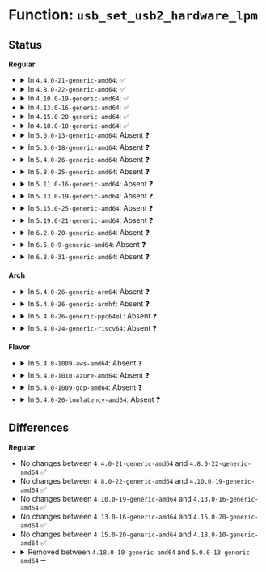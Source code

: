 # Function: <code>usb_set_usb2_hardware_lpm</code>

## Status
<b>Regular</b>
<ul>
<li>
<details>
<summary>In <code>4.4.0-21-generic-amd64</code>: ✅</summary>

```c
int usb_set_usb2_hardware_lpm(struct usb_device * udev, int enable)
```

```json
{
  "name": "usb_set_usb2_hardware_lpm",
  "collision_type": "Unique Global",
  "inline_type": "No",
  "funcs": [
    {
      "addr": 18446744071585224464,
      "name": "usb_set_usb2_hardware_lpm",
      "external": true,
      "loc": "drivers/usb/core/driver.c:1860",
      "file": "drivers/usb/core/driver.c",
      "inline": "seen, unknown",
      "caller_inline": [],
      "caller_func": [
        "drivers/usb/core/hub.c:hub_port_init",
        "drivers/usb/core/hub.c:usb_reset_and_verify_device",
        "drivers/usb/core/hub.c:usb_reset_and_verify_device",
        "drivers/usb/core/hub.c:usb_port_suspend",
        "drivers/usb/core/hub.c:usb_port_suspend",
        "drivers/usb/core/hub.c:usb_port_resume",
        "drivers/usb/core/message.c:usb_disable_device",
        "drivers/usb/core/sysfs.c:usb2_hardware_lpm_store"
      ]
    }
  ],
  "symbols": [
    {
      "addr": 18446744071585224464,
      "name": "usb_set_usb2_hardware_lpm",
      "section": ".text",
      "bind": "STB_GLOBAL",
      "size": 110
    }
  ]
}
```
</details>
</li>
<li>
<details>
<summary>In <code>4.8.0-22-generic-amd64</code>: ✅</summary>

```c
int usb_set_usb2_hardware_lpm(struct usb_device * udev, int enable)
```

```json
{
  "name": "usb_set_usb2_hardware_lpm",
  "collision_type": "Unique Global",
  "inline_type": "No",
  "funcs": [
    {
      "addr": 18446744071585617568,
      "name": "usb_set_usb2_hardware_lpm",
      "external": true,
      "loc": "drivers/usb/core/driver.c:1870",
      "file": "drivers/usb/core/driver.c",
      "inline": "seen, unknown",
      "caller_inline": [],
      "caller_func": [
        "drivers/usb/core/hub.c:usb_reset_and_verify_device",
        "drivers/usb/core/hub.c:usb_reset_and_verify_device",
        "drivers/usb/core/hub.c:hub_port_init",
        "drivers/usb/core/hub.c:usb_port_resume",
        "drivers/usb/core/hub.c:usb_port_suspend",
        "drivers/usb/core/hub.c:usb_port_suspend",
        "drivers/usb/core/message.c:usb_disable_device",
        "drivers/usb/core/sysfs.c:usb2_hardware_lpm_store"
      ]
    }
  ],
  "symbols": [
    {
      "addr": 18446744071585617568,
      "name": "usb_set_usb2_hardware_lpm",
      "section": ".text",
      "bind": "STB_GLOBAL",
      "size": 108
    }
  ]
}
```
</details>
</li>
<li>
<details>
<summary>In <code>4.10.0-19-generic-amd64</code>: ✅</summary>

```c
int usb_set_usb2_hardware_lpm(struct usb_device * udev, int enable)
```

```json
{
  "name": "usb_set_usb2_hardware_lpm",
  "collision_type": "Unique Global",
  "inline_type": "No",
  "funcs": [
    {
      "addr": 18446744071585805104,
      "name": "usb_set_usb2_hardware_lpm",
      "external": true,
      "loc": "drivers/usb/core/driver.c:1873",
      "file": "drivers/usb/core/driver.c",
      "inline": "seen, unknown",
      "caller_inline": [],
      "caller_func": [
        "drivers/usb/core/hub.c:usb_reset_and_verify_device",
        "drivers/usb/core/hub.c:usb_reset_and_verify_device",
        "drivers/usb/core/hub.c:hub_port_init",
        "drivers/usb/core/hub.c:usb_port_resume",
        "drivers/usb/core/hub.c:usb_port_suspend",
        "drivers/usb/core/hub.c:usb_port_suspend",
        "drivers/usb/core/message.c:usb_disable_device",
        "drivers/usb/core/sysfs.c:usb2_hardware_lpm_store"
      ]
    }
  ],
  "symbols": [
    {
      "addr": 18446744071585805104,
      "name": "usb_set_usb2_hardware_lpm",
      "section": ".text",
      "bind": "STB_GLOBAL",
      "size": 108
    }
  ]
}
```
</details>
</li>
<li>
<details>
<summary>In <code>4.13.0-16-generic-amd64</code>: ✅</summary>

```c
int usb_set_usb2_hardware_lpm(struct usb_device * udev, int enable)
```

```json
{
  "name": "usb_set_usb2_hardware_lpm",
  "collision_type": "Unique Global",
  "inline_type": "No",
  "funcs": [
    {
      "addr": 18446744071585891552,
      "name": "usb_set_usb2_hardware_lpm",
      "external": true,
      "loc": "drivers/usb/core/driver.c:1894",
      "file": "drivers/usb/core/driver.c",
      "inline": "seen, unknown",
      "caller_inline": [],
      "caller_func": [
        "drivers/usb/core/hub.c:usb_reset_and_verify_device",
        "drivers/usb/core/hub.c:usb_reset_and_verify_device",
        "drivers/usb/core/hub.c:hub_port_init",
        "drivers/usb/core/hub.c:usb_port_resume",
        "drivers/usb/core/hub.c:usb_port_suspend",
        "drivers/usb/core/hub.c:usb_port_suspend",
        "drivers/usb/core/message.c:usb_disable_device",
        "drivers/usb/core/sysfs.c:usb2_hardware_lpm_store"
      ]
    }
  ],
  "symbols": [
    {
      "addr": 18446744071585891552,
      "name": "usb_set_usb2_hardware_lpm",
      "section": ".text",
      "bind": "STB_GLOBAL",
      "size": 108
    }
  ]
}
```
</details>
</li>
<li>
<details>
<summary>In <code>4.15.0-20-generic-amd64</code>: ✅</summary>

```c
int usb_set_usb2_hardware_lpm(struct usb_device * udev, int enable)
```

```json
{
  "name": "usb_set_usb2_hardware_lpm",
  "collision_type": "Unique Global",
  "inline_type": "No",
  "funcs": [
    {
      "addr": 18446744071586332144,
      "name": "usb_set_usb2_hardware_lpm",
      "external": true,
      "loc": "drivers/usb/core/driver.c:1902",
      "file": "drivers/usb/core/driver.c",
      "inline": "seen, unknown",
      "caller_inline": [],
      "caller_func": [
        "drivers/usb/core/hub.c:usb_reset_and_verify_device",
        "drivers/usb/core/hub.c:usb_reset_and_verify_device",
        "drivers/usb/core/hub.c:hub_port_init",
        "drivers/usb/core/hub.c:usb_port_resume",
        "drivers/usb/core/hub.c:usb_port_suspend",
        "drivers/usb/core/hub.c:usb_port_suspend",
        "drivers/usb/core/message.c:usb_disable_device",
        "drivers/usb/core/sysfs.c:usb2_hardware_lpm_store"
      ]
    }
  ],
  "symbols": [
    {
      "addr": 18446744071586332144,
      "name": "usb_set_usb2_hardware_lpm",
      "section": ".text",
      "bind": "STB_GLOBAL",
      "size": 111
    }
  ]
}
```
</details>
</li>
<li>
<details>
<summary>In <code>4.18.0-10-generic-amd64</code>: ✅</summary>

```c
int usb_set_usb2_hardware_lpm(struct usb_device * udev, int enable)
```

```json
{
  "name": "usb_set_usb2_hardware_lpm",
  "collision_type": "Unique Global",
  "inline_type": "No",
  "funcs": [
    {
      "addr": 18446744071586589296,
      "name": "usb_set_usb2_hardware_lpm",
      "external": true,
      "loc": "drivers/usb/core/driver.c:1902",
      "file": "drivers/usb/core/driver.c",
      "inline": "seen, unknown",
      "caller_inline": [],
      "caller_func": [
        "drivers/usb/core/hub.c:usb_reset_and_verify_device",
        "drivers/usb/core/hub.c:usb_reset_and_verify_device",
        "drivers/usb/core/hub.c:hub_port_init",
        "drivers/usb/core/hub.c:usb_port_resume",
        "drivers/usb/core/hub.c:usb_port_suspend",
        "drivers/usb/core/hub.c:usb_port_suspend",
        "drivers/usb/core/message.c:usb_disable_device",
        "drivers/usb/core/sysfs.c:usb2_hardware_lpm_store"
      ]
    }
  ],
  "symbols": [
    {
      "addr": 18446744071586589296,
      "name": "usb_set_usb2_hardware_lpm",
      "section": ".text",
      "bind": "STB_GLOBAL",
      "size": 112
    }
  ]
}
```
</details>
</li>
<li>
<details>
<summary>In <code>5.0.0-13-generic-amd64</code>: Absent ❓</summary>

```json
{
  "name": "usb_set_usb2_hardware_lpm",
  "collision_type": "Unique Static",
  "inline_type": "Full",
  "funcs": [
    {
      "addr": 18446744071586738408,
      "name": "usb_set_usb2_hardware_lpm",
      "external": false,
      "loc": "drivers/usb/core/driver.c:1899",
      "file": "drivers/usb/core/driver.c",
      "inline": "not declared, inlined",
      "caller_inline": [
        "drivers/usb/core/driver.c:usb_disable_usb2_hardware_lpm",
        "drivers/usb/core/driver.c:usb_enable_usb2_hardware_lpm"
      ],
      "caller_func": []
    }
  ],
  "symbols": []
}
```
</details>
</li>
<li>
<details>
<summary>In <code>5.3.0-18-generic-amd64</code>: Absent ❓</summary>

```json
{
  "name": "usb_set_usb2_hardware_lpm",
  "collision_type": "Unique Static",
  "inline_type": "Full",
  "funcs": [
    {
      "addr": 18446744071586993512,
      "name": "usb_set_usb2_hardware_lpm",
      "external": false,
      "loc": "drivers/usb/core/driver.c:1886",
      "file": "drivers/usb/core/driver.c",
      "inline": "not declared, inlined",
      "caller_inline": [
        "drivers/usb/core/driver.c:usb_disable_usb2_hardware_lpm",
        "drivers/usb/core/driver.c:usb_enable_usb2_hardware_lpm"
      ],
      "caller_func": []
    }
  ],
  "symbols": []
}
```
</details>
</li>
<li>
<details>
<summary>In <code>5.4.0-26-generic-amd64</code>: Absent ❓</summary>

```json
{
  "name": "usb_set_usb2_hardware_lpm",
  "collision_type": "Unique Static",
  "inline_type": "Full",
  "funcs": [
    {
      "addr": 18446744071587192584,
      "name": "usb_set_usb2_hardware_lpm",
      "external": false,
      "loc": "drivers/usb/core/driver.c:1888",
      "file": "drivers/usb/core/driver.c",
      "inline": "not declared, inlined",
      "caller_inline": [
        "drivers/usb/core/driver.c:usb_disable_usb2_hardware_lpm",
        "drivers/usb/core/driver.c:usb_enable_usb2_hardware_lpm"
      ],
      "caller_func": []
    }
  ],
  "symbols": []
}
```
</details>
</li>
<li>
<details>
<summary>In <code>5.8.0-25-generic-amd64</code>: Absent ❓</summary>

```json
{
  "name": "usb_set_usb2_hardware_lpm",
  "collision_type": "Unique Static",
  "inline_type": "Full",
  "funcs": [
    {
      "addr": 18446744071588044313,
      "name": "usb_set_usb2_hardware_lpm",
      "external": false,
      "loc": "drivers/usb/core/driver.c:1986",
      "file": "drivers/usb/core/driver.c",
      "inline": "not declared, inlined",
      "caller_inline": [
        "drivers/usb/core/driver.c:usb_disable_usb2_hardware_lpm",
        "drivers/usb/core/driver.c:usb_enable_usb2_hardware_lpm"
      ],
      "caller_func": []
    }
  ],
  "symbols": []
}
```
</details>
</li>
<li>
<details>
<summary>In <code>5.11.0-16-generic-amd64</code>: Absent ❓</summary>

```json
{
  "name": "usb_set_usb2_hardware_lpm",
  "collision_type": "Unique Static",
  "inline_type": "Full",
  "funcs": [
    {
      "addr": 18446744071588093161,
      "name": "usb_set_usb2_hardware_lpm",
      "external": false,
      "loc": "drivers/usb/core/driver.c:1996",
      "file": "drivers/usb/core/driver.c",
      "inline": "not declared, inlined",
      "caller_inline": [
        "drivers/usb/core/driver.c:usb_disable_usb2_hardware_lpm",
        "drivers/usb/core/driver.c:usb_enable_usb2_hardware_lpm"
      ],
      "caller_func": []
    }
  ],
  "symbols": []
}
```
</details>
</li>
<li>
<details>
<summary>In <code>5.13.0-19-generic-amd64</code>: Absent ❓</summary>

```json
{
  "name": "usb_set_usb2_hardware_lpm",
  "collision_type": "Unique Static",
  "inline_type": "Full",
  "funcs": [
    {
      "addr": 18446744071587975913,
      "name": "usb_set_usb2_hardware_lpm",
      "external": false,
      "loc": "drivers/usb/core/driver.c:1992",
      "file": "drivers/usb/core/driver.c",
      "inline": "not declared, inlined",
      "caller_inline": [
        "drivers/usb/core/driver.c:usb_disable_usb2_hardware_lpm",
        "drivers/usb/core/driver.c:usb_enable_usb2_hardware_lpm"
      ],
      "caller_func": []
    }
  ],
  "symbols": []
}
```
</details>
</li>
<li>
<details>
<summary>In <code>5.15.0-25-generic-amd64</code>: Absent ❓</summary>

```json
{
  "name": "usb_set_usb2_hardware_lpm",
  "collision_type": "Unique Static",
  "inline_type": "Full",
  "funcs": [
    {
      "addr": 18446744071588587625,
      "name": "usb_set_usb2_hardware_lpm",
      "external": false,
      "loc": "drivers/usb/core/driver.c:1992",
      "file": "drivers/usb/core/driver.c",
      "inline": "not declared, inlined",
      "caller_inline": [
        "drivers/usb/core/driver.c:usb_disable_usb2_hardware_lpm",
        "drivers/usb/core/driver.c:usb_enable_usb2_hardware_lpm"
      ],
      "caller_func": []
    }
  ],
  "symbols": []
}
```
</details>
</li>
<li>
<details>
<summary>In <code>5.19.0-21-generic-amd64</code>: Absent ❓</summary>

```json
{
  "name": "usb_set_usb2_hardware_lpm",
  "collision_type": "Unique Static",
  "inline_type": "Full",
  "funcs": [
    {
      "addr": 18446744071590000019,
      "name": "usb_set_usb2_hardware_lpm",
      "external": false,
      "loc": "drivers/usb/core/driver.c:1994",
      "file": "drivers/usb/core/driver.c",
      "inline": "not declared, inlined",
      "caller_inline": [
        "drivers/usb/core/driver.c:usb_disable_usb2_hardware_lpm",
        "drivers/usb/core/driver.c:usb_enable_usb2_hardware_lpm"
      ],
      "caller_func": []
    }
  ],
  "symbols": []
}
```
</details>
</li>
<li>
<details>
<summary>In <code>6.2.0-20-generic-amd64</code>: Absent ❓</summary>

```json
{
  "name": "usb_set_usb2_hardware_lpm",
  "collision_type": "Unique Static",
  "inline_type": "Full",
  "funcs": [
    {
      "addr": 18446744071591596355,
      "name": "usb_set_usb2_hardware_lpm",
      "external": false,
      "loc": "drivers/usb/core/driver.c:1994",
      "file": "drivers/usb/core/driver.c",
      "inline": "not declared, inlined",
      "caller_inline": [
        "drivers/usb/core/driver.c:usb_disable_usb2_hardware_lpm",
        "drivers/usb/core/driver.c:usb_enable_usb2_hardware_lpm"
      ],
      "caller_func": []
    }
  ],
  "symbols": []
}
```
</details>
</li>
<li>
<details>
<summary>In <code>6.5.0-9-generic-amd64</code>: Absent ❓</summary>

```json
{
  "name": "usb_set_usb2_hardware_lpm",
  "collision_type": "Unique Static",
  "inline_type": "Full",
  "funcs": [
    {
      "addr": 18446744071592018195,
      "name": "usb_set_usb2_hardware_lpm",
      "external": false,
      "loc": "drivers/usb/core/driver.c:1994",
      "file": "drivers/usb/core/driver.c",
      "inline": "not declared, inlined",
      "caller_inline": [
        "drivers/usb/core/driver.c:usb_disable_usb2_hardware_lpm",
        "drivers/usb/core/driver.c:usb_enable_usb2_hardware_lpm"
      ],
      "caller_func": []
    }
  ],
  "symbols": []
}
```
</details>
</li>
<li>
<details>
<summary>In <code>6.8.0-31-generic-amd64</code>: Absent ❓</summary>

```json
{
  "name": "usb_set_usb2_hardware_lpm",
  "collision_type": "Unique Static",
  "inline_type": "Full",
  "funcs": [
    {
      "addr": 18446744071592758467,
      "name": "usb_set_usb2_hardware_lpm",
      "external": false,
      "loc": "drivers/usb/core/driver.c:2000",
      "file": "drivers/usb/core/driver.c",
      "inline": "not declared, inlined",
      "caller_inline": [
        "drivers/usb/core/driver.c:usb_disable_usb2_hardware_lpm",
        "drivers/usb/core/driver.c:usb_enable_usb2_hardware_lpm"
      ],
      "caller_func": []
    }
  ],
  "symbols": []
}
```
</details>
</li>
</ul>
<b>Arch</b>
<ul>
<li>
<details>
<summary>In <code>5.4.0-26-generic-arm64</code>: Absent ❓</summary>

```json
{
  "name": "usb_set_usb2_hardware_lpm",
  "collision_type": "Unique Static",
  "inline_type": "Full",
  "funcs": [
    {
      "addr": 18446603336500277072,
      "name": "usb_set_usb2_hardware_lpm",
      "external": false,
      "loc": "drivers/usb/core/driver.c:1888",
      "file": "drivers/usb/core/driver.c",
      "inline": "not declared, inlined",
      "caller_inline": [
        "drivers/usb/core/driver.c:usb_disable_usb2_hardware_lpm",
        "drivers/usb/core/driver.c:usb_enable_usb2_hardware_lpm"
      ],
      "caller_func": []
    }
  ],
  "symbols": []
}
```
</details>
</li>
<li>
<details>
<summary>In <code>5.4.0-26-generic-armhf</code>: Absent ❓</summary>

```json
{
  "name": "usb_set_usb2_hardware_lpm",
  "collision_type": "Unique Static",
  "inline_type": "Full",
  "funcs": [
    {
      "addr": 3232747488,
      "name": "usb_set_usb2_hardware_lpm",
      "external": false,
      "loc": "drivers/usb/core/driver.c:1888",
      "file": "drivers/usb/core/driver.c",
      "inline": "not declared, inlined",
      "caller_inline": [
        "drivers/usb/core/driver.c:usb_disable_usb2_hardware_lpm",
        "drivers/usb/core/driver.c:usb_enable_usb2_hardware_lpm"
      ],
      "caller_func": []
    }
  ],
  "symbols": []
}
```
</details>
</li>
<li>
<details>
<summary>In <code>5.4.0-26-generic-ppc64el</code>: Absent ❓</summary>

```json
{
  "name": "usb_set_usb2_hardware_lpm",
  "collision_type": "Unique Static",
  "inline_type": "Full",
  "funcs": [
    {
      "addr": 13835058055293577832,
      "name": "usb_set_usb2_hardware_lpm",
      "external": false,
      "loc": "drivers/usb/core/driver.c:1888",
      "file": "drivers/usb/core/driver.c",
      "inline": "not declared, inlined",
      "caller_inline": [
        "drivers/usb/core/driver.c:usb_disable_usb2_hardware_lpm",
        "drivers/usb/core/driver.c:usb_enable_usb2_hardware_lpm"
      ],
      "caller_func": []
    }
  ],
  "symbols": []
}
```
</details>
</li>
<li>
<details>
<summary>In <code>5.4.0-24-generic-riscv64</code>: Absent ❓</summary>

```json
{
  "name": "usb_set_usb2_hardware_lpm",
  "collision_type": "Unique Static",
  "inline_type": "Full",
  "funcs": [
    {
      "addr": 18446743936277187966,
      "name": "usb_set_usb2_hardware_lpm",
      "external": false,
      "loc": "drivers/usb/core/driver.c:1888",
      "file": "drivers/usb/core/driver.c",
      "inline": "not declared, inlined",
      "caller_inline": [
        "drivers/usb/core/driver.c:usb_disable_usb2_hardware_lpm",
        "drivers/usb/core/driver.c:usb_enable_usb2_hardware_lpm"
      ],
      "caller_func": []
    }
  ],
  "symbols": []
}
```
</details>
</li>
</ul>
<b>Flavor</b>
<ul>
<li>
<details>
<summary>In <code>5.4.0-1009-aws-amd64</code>: Absent ❓</summary>

```json
{
  "name": "usb_set_usb2_hardware_lpm",
  "collision_type": "Unique Static",
  "inline_type": "Full",
  "funcs": [
    {
      "addr": 18446744071586898664,
      "name": "usb_set_usb2_hardware_lpm",
      "external": false,
      "loc": "drivers/usb/core/driver.c:1888",
      "file": "drivers/usb/core/driver.c",
      "inline": "not declared, inlined",
      "caller_inline": [
        "drivers/usb/core/driver.c:usb_disable_usb2_hardware_lpm",
        "drivers/usb/core/driver.c:usb_enable_usb2_hardware_lpm"
      ],
      "caller_func": []
    }
  ],
  "symbols": []
}
```
</details>
</li>
<li>
<details>
<summary>In <code>5.4.0-1010-azure-amd64</code>: Absent ❓</summary>

```json
{
  "name": "usb_set_usb2_hardware_lpm",
  "collision_type": "Unique Static",
  "inline_type": "Full",
  "funcs": [
    {
      "addr": 18446744071586839784,
      "name": "usb_set_usb2_hardware_lpm",
      "external": false,
      "loc": "drivers/usb/core/driver.c:1888",
      "file": "drivers/usb/core/driver.c",
      "inline": "not declared, inlined",
      "caller_inline": [
        "drivers/usb/core/driver.c:usb_disable_usb2_hardware_lpm",
        "drivers/usb/core/driver.c:usb_enable_usb2_hardware_lpm"
      ],
      "caller_func": []
    }
  ],
  "symbols": []
}
```
</details>
</li>
<li>
<details>
<summary>In <code>5.4.0-1009-gcp-amd64</code>: Absent ❓</summary>

```json
{
  "name": "usb_set_usb2_hardware_lpm",
  "collision_type": "Unique Static",
  "inline_type": "Full",
  "funcs": [
    {
      "addr": 18446744071587147144,
      "name": "usb_set_usb2_hardware_lpm",
      "external": false,
      "loc": "drivers/usb/core/driver.c:1888",
      "file": "drivers/usb/core/driver.c",
      "inline": "not declared, inlined",
      "caller_inline": [
        "drivers/usb/core/driver.c:usb_disable_usb2_hardware_lpm",
        "drivers/usb/core/driver.c:usb_enable_usb2_hardware_lpm"
      ],
      "caller_func": []
    }
  ],
  "symbols": []
}
```
</details>
</li>
<li>
<details>
<summary>In <code>5.4.0-26-lowlatency-amd64</code>: Absent ❓</summary>

```json
{
  "name": "usb_set_usb2_hardware_lpm",
  "collision_type": "Unique Static",
  "inline_type": "Full",
  "funcs": [
    {
      "addr": 18446744071587254216,
      "name": "usb_set_usb2_hardware_lpm",
      "external": false,
      "loc": "drivers/usb/core/driver.c:1888",
      "file": "drivers/usb/core/driver.c",
      "inline": "not declared, inlined",
      "caller_inline": [
        "drivers/usb/core/driver.c:usb_disable_usb2_hardware_lpm",
        "drivers/usb/core/driver.c:usb_enable_usb2_hardware_lpm"
      ],
      "caller_func": []
    }
  ],
  "symbols": []
}
```
</details>
</li>
</ul>

## Differences
<b>Regular</b>
<ul>
<li>
No changes between <code>4.4.0-21-generic-amd64</code> and <code>4.8.0-22-generic-amd64</code> ✅
</li>
<li>
No changes between <code>4.8.0-22-generic-amd64</code> and <code>4.10.0-19-generic-amd64</code> ✅
</li>
<li>
No changes between <code>4.10.0-19-generic-amd64</code> and <code>4.13.0-16-generic-amd64</code> ✅
</li>
<li>
No changes between <code>4.13.0-16-generic-amd64</code> and <code>4.15.0-20-generic-amd64</code> ✅
</li>
<li>
No changes between <code>4.15.0-20-generic-amd64</code> and <code>4.18.0-10-generic-amd64</code> ✅
</li>
<li>
<details>
<summary>Removed between <code>4.18.0-10-generic-amd64</code> and <code>5.0.0-13-generic-amd64</code> ➖</summary>

```c
int usb_set_usb2_hardware_lpm(struct usb_device * udev, int enable)
```
</details>
</li>
</ul>

